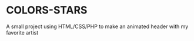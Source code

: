 # COLORS-STARS
A small project using HTML/CSS/PHP to make an animated header with my favorite artist
